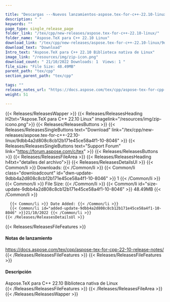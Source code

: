 ```yaml
---

title: "Descargas ---Nuevos lanzamientos-aspose.tex-for-c++-22.10-linux"
description: " "
keywords: ""
page_type: single_release_page
folder_link: "/tex/cpp/new-releases/aspose.tex-for-c++-22.10-linux/"
folder_name: "Aspose.TeX para C++ 22.10 Linux"
download_link: "/tex/cpp/new-releases/aspose.tex-for-c++-22.10-linux/9dbb4a2d808c8cb12b171e45ce58a4f1-10-8046"
download_text: "Download"
Intro_text: "Aspose.TeX para C++ 22.10 Biblioteca nativa de Linux"
image_link: "/resources/img/zip-icon.png"
download_count: " 21/10/2022 Downloads: 1  Views: 1 "
file_size: "File Size: 48.49MB"
parent_path: "tex/cpp"
section_parent_path: "tex/cpp"

tags: ""
release_notes_url: "https://docs.aspose.com/tex/cpp/aspose-tex-for-cpp-22-10-release-notes/"
weight: 51

---
```


{{< Releases/ReleasesWapper >}}
  {{< Releases/ReleasesHeading H2txt="Aspose.TeX para C++ 22.10 Linux" imagelink="/resources/img/zip-icono.png">}}
  {{< Releases/ReleasesButtons >}}
    {{< Releases/ReleasesSingleButtons text="Download" link="/tex/cpp/new-releases/aspose.tex-for-c++-22.10-linux/9dbb4a2d808c8cb12b171e45ce58a4f1-10-8046" >}}
    {{< Releases/ReleasesSingleButtons text="Support Forum" link="https://forum.aspose.com/c/tex" >}}
  {{< Releases/ReleasesButtons >}}
  {{< Releases/ReleasesFileArea >}}
    {{< Releases/ReleasesHeading h4txt="detalles del archivo">}}
    {{< Releases/ReleasesDetailsUl >}}
      {{< Common/li >}} Downloads: {{< /Common/li >}}
      {{< Common/li class="downloadcount" id="dwn-update-9dbb4a2d808c8cb12b171e45ce58a4f1-10-8046" >}} 1 {{< /Common/li >}}
      {{< Common/li >}} File Size: {{< /Common/li >}}
      {{< Common/li id="size-update-9dbb4a2d808c8cb12b171e45ce58a4f1-10-8046" >}} 48.49MB {{< /Common/li >}}

      {{< Common/li >}} Date Added: {{< /Common/li >}}
      {{< Common/li id="added-update-9dbb4a2d808c8cb12b171e45ce58a4f1-10-8046" >}}21/10/2022 {{< /Common/li >}}
    {{< /Releases/ReleasesDetailsUl >}}

  {{< Releases/ReleasesFileFeatures >}}
      <h4>Notas de lanzamiento</h4><div> <a href='https://docs.aspose.com/tex/cpp/aspose-tex-for-cpp-22-10-release-notes/'>https://docs.aspose.com/tex/cpp/aspose-tex-for-cpp-22-10-release-notes/</a></div>
  {{< /Releases/ReleasesFileFeatures >}}
  {{< Releases/ReleasesFileFeatures >}}
      <h4>Descripción</h4><div class="HTMLDescription"> Aspose.TeX para C++ 22.10 Biblioteca nativa de Linux</div>
  {{< /Releases/ReleasesFileFeatures >}}
 {{< /Releases/ReleasesFileArea >}}
{{< /Releases/ReleasesWapper >}}



